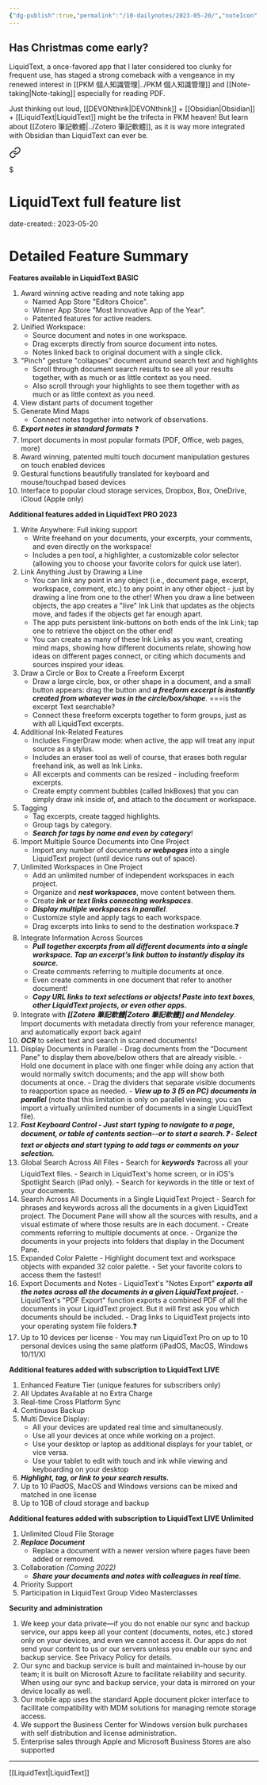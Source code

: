 ```yaml
---
{"dg-publish":true,"permalink":"/10-dailynotes/2023-05-20/","noteIcon":"2"}
---
```


## Has Christmas come early?

LiquidText, a once-favored app that I later considered too clunky for frequent use, has staged a strong comeback with a vengeance in my renewed interest in [[PKM 個人知識管理\|../PKM 個人知識管理]] and [[Note-taking\|Note-taking]] especially for reading PDF.

Just thinking out loud, [[DEVONthink\|DEVONthink]] + [[Obsidian\|Obsidian]] + [[LiquidText\|LiquidText]] might be the trifecta in PKM heaven! But learn about [[Zotero 筆記軟體\|../Zotero 筆記軟體]], as it is way more integrated with Obsidian than LiquidText can ever be.


<div class="transclusion internal-embed is-loaded"><a class="markdown-embed-link" href="/liquid-text-full-feature-list/" aria-label="Open link"><svg xmlns="http://www.w3.org/2000/svg" width="24" height="24" viewBox="0 0 24 24" fill="none" stroke="currentColor" stroke-width="2" stroke-linecap="round" stroke-linejoin="round" class="svg-icon lucide-link"><path d="M10 13a5 5 0 0 0 7.54.54l3-3a5 5 0 0 0-7.07-7.07l-1.72 1.71"></path><path d="M14 11a5 5 0 0 0-7.54-.54l-3 3a5 5 0 0 0 7.07 7.07l1.71-1.71"></path></svg></a><div class="markdown-embed">

$<div class="markdown-embed-title">

# LiquidText full feature list

</div>



date-created:: 2023-05-20
# Detailed Feature Summary

**Features available in LiquidText BASIC**

1.  Award winning active reading and note taking app
    -   Named App Store "Editors Choice".
    -   Winner App Store "Most Innovative App of the Year".
    -   Patented features for active readers.
2.  Unified Workspace:
    -   Source document and notes in one workspace.
    -   Drag excerpts directly from source document into notes.
    -   Notes linked back to original document with a single click.
3.  "Pinch" gesture "collapses" document around search text and highlights
    -   Scroll through document search results to see all your results together, with as much or as little context as you need.
    -   Also scroll through your highlights to see them together with as much or as little context as you need.
4.  View distant parts of document together
5.  Generate Mind Maps
    -   Connect notes together into network of observations.
6.  ***Export notes in standard formats*** ❓
7.  Import documents in most popular formats (PDF, Office, web pages, more)
8.  Award winning, patented multi touch document manipulation gestures on touch enabled devices
9.  Gestural functions beautifully translated for keyboard and mouse/touchpad based devices
10.  Interface to popular cloud storage services, Dropbox, Box, OneDrive, iCloud (Apple only)

**Additional features added in LiquidText PRO 2023**

1.  Write Anywhere: Full inking support
    -   Write freehand on your documents, your excerpts, your comments, and even directly on the workspace!
    -   Includes a pen tool, a highlighter, a customizable color selector (allowing you to choose your favorite colors for quick use later).
2.  Link Anything Just by Drawing a Line
    -   You can link any point in any object (i.e., document page, excerpt, workspace, comment, etc.) to any point in any other object - just by drawing a line from one to the other! When you draw a line between objects, the app creates a "live" Ink Link that updates as the objects move, and fades if the objects get far enough apart.
    -   The app puts persistent link-buttons on both ends of the Ink Link; tap one to retrieve the object on the other end!
    -   You can create as many of these Ink Links as you want, creating mind maps, showing how different documents relate, showing how ideas on different pages connect, or citing which documents and sources inspired your ideas.
3.  Draw a Circle or Box to Create a Freeform Excerpt
    -   Draw a large circle, box, or other shape in a document, and a small button appears: drag the button and ***a freeform excerpt is instantly created from whatever was in the circle/box/shape***. ===is the excerpt Text searchable?
    -   Connect these freeform excerpts together to form groups, just as with all LiquidText excerpts.
4.  Additional Ink-Related Features
    -   Includes FingerDraw mode: when active, the app will treat any input source as a stylus.
    -   Includes an eraser tool as well of course, that erases both regular freehand ink, as well as Ink Links.
    -   All excerpts and comments can be resized - including freeform excerpts.
    -   Create empty comment bubbles (called InkBoxes) that you can simply draw ink inside of, and attach to the document or workspace.
5.  Tagging
    -   Tag excerpts, create tagged highlights.
    -   Group tags by category.
    -   ***Search for tags by name and even by category***!
6.  Import Multiple Source Documents into One Project
    -   Import any number of documents ***or webpages*** into a single LiquidText project (until device runs out of space).
7.  Unlimited Workspaces in One Project
    -   Add an unlimited number of independent workspaces in each project.
    -   Organize and ***nest workspaces***, move content between them.
    -   Create ***ink or text links connecting workspaces***.
    -   ***Display multiple workspaces in parallel***.
    -   Customize style and apply tags to each workspace.
    -   Drag excerpts into links to send to the destination workspace.❓
8.  Integrate Information Across Sources
    -   ***Pull together excerpts from all different documents into a single workspace. Tap an excerpt’s link button to instantly display its source.***
    -   Create comments referring to multiple documents at once.
    -   Even create comments in one document that refer to another document!
    -   ***Copy URL links to text selections or objects! Paste into text boxes, other LiquidText projects, or even other apps.***
9.  Integrate with ***[[Zotero 筆記軟體\|Zotero 筆記軟體]] and Mendeley***. Import documents with metadata directly from your reference manager, and automatically export back again!
10.  ***OCR*** to select text and search in scanned documents!
11.  Display Documents in Parallel
    -   Drag documents from the “Document Pane” to display them above/below others that are already visible.
    -   Hold one document in place with one finger while doing any action that would normally switch documents; and the app will show both documents at once.
    -   Drag the dividers that separate visible documents to reapportion space as needed.
    -   ***View up to 3 (5 on PC) documents in parallel*** (note that this limitation is only on parallel viewing; you can import a virtually unlimited number of documents in a single LiquidText file).
12.  ***Fast Keyboard Control
    -   ***Just start typing to navigate to a page, document, or table of contents section--or to start a search.***❓
    -   Select text or objects and start typing to add tags or comments on your selection.***
13.  Global Search Across All Files
    -   Search for ***keywords*** ❓across all your LiquidText files.
    -   Search in LiquidText's home screen, or in iOS's Spotlight Search (iPad only).
    -   Search for keywords in the title or text of your documents.
14.  Search Across All Documents in a Single LiquidText Project
    -   Search for phrases and keywords across all the documents in a given LiquidText project. The Document Pane will show all the sources with results, and a visual estimate of where those results are in each document.
    -   Create comments referring to multiple documents at once.
    -   Organize the documents in your projects into folders that display in the Document Pane.
15.  Expanded Color Palette
    -   Highlight document text and workspace objects with expanded 32 color palette.
    -   Set your favorite colors to access them the fastest!
16.  Export Documents and Notes
    -   LiquidText's "Notes Export" ***exports all the notes across all the documents in a given LiquidText project.***
    -   LiquidText's "PDF Export" function exports a combined PDF of all the documents in your LiquidText project. But it will first ask you which documents should be included.
    -   Drag links to LiquidText projects into your operating system file folders.❓
17.  Up to 10 devices per license
    -   You may run LiquidText Pro on up to 10 personal devices using the same platform (iPadOS, MacOS, Windows 10/11/X)

**Additional features added with subscription to LiquidText LIVE**

1.  Enhanced Feature Tier (unique features for subscribers only)
2.  All Updates Available at no Extra Charge
3.  Real-time Cross Platform Sync
4.  Continuous Backup
5.  Multi Device Display: 
    -   All your devices are updated real time and simultaneously.
    -   Use all your devices at once while working on a project.
    -   Use your desktop or laptop as additional displays for your tablet, or vice versa.
    -   Use your tablet to edit with touch and ink while viewing and keyboarding on your desktop
6.  ***Highlight, tag, or link to your search results.***
7.  Up to 10 iPadOS, MacOS and Windows versions can be mixed and matched in one license
8.  Up to 1GB of cloud storage and backup

**Additional features added with subscription to LiquidText LIVE Unlimited**

1.  Unlimited Cloud File Storage
2.  ***Replace Document***
    -   Replace a document with a newer version where pages have been added or removed.
3.  Collaboration _(Coming 2022)_
    -   ***Share your documents and notes with colleagues in real time***.
4.  Priority Support
5.  Participation in LiquidText Group Video Masterclasses

**Security and administration**

1.  We keep your data private—if you do not enable our sync and backup service, our apps keep all your content (documents, notes, etc.) stored only on your devices, and even we cannot access it. Our apps do not send your content to us or our servers unless you enable our sync and backup service. See Privacy Policy for details.
2.  Our sync and backup service is built and maintained in-house by our team; it is built on Microsoft Azure to facilitate reliability and security. When using our sync and backup service, your data is mirrored on your device locally as well.
3.  Our mobile app uses the standard Apple document picker interface to facilitate compatibility with MDM solutions for managing remote storage access.
4.  We support the Business Center for Windows version bulk purchases with self distribution and license administration.
5.  Enterprise sales through Apple and Microsoft Business Stores are also supported

---
[[LiquidText\|LiquidText]]

</div></div>

